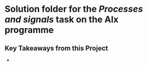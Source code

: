 # Solution folder for the **_Processes and signals_** task on the Alx programme

## Key Takeaways from this Project

-

